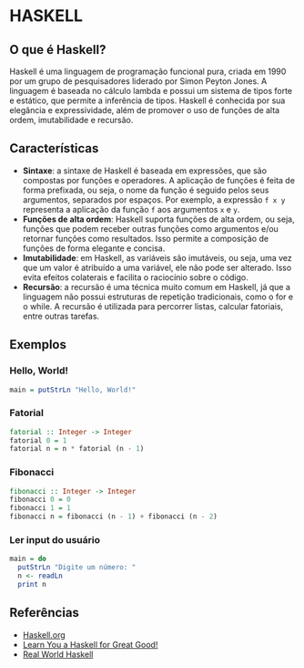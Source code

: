 # HASKELL

## O que é Haskell?

Haskell é uma linguagem de programação funcional pura, criada em 1990 por um grupo de pesquisadores liderado por Simon Peyton Jones. A linguagem é baseada no cálculo lambda e possui um sistema de tipos forte e estático, que permite a inferência de tipos. Haskell é conhecida por sua elegância e expressividade, além de promover o uso de funções de alta ordem, imutabilidade e recursão.

## Características

- **Sintaxe**: a sintaxe de Haskell é baseada em expressões, que são compostas por funções e operadores. A aplicação de funções é feita de forma prefixada, ou seja, o nome da função é seguido pelos seus argumentos, separados por espaços. Por exemplo, a expressão `f x y` representa a aplicação da função `f` aos argumentos `x` e `y`.
- **Funções de alta ordem**: Haskell suporta funções de alta ordem, ou seja, funções que podem receber outras funções como argumentos e/ou retornar funções como resultados. Isso permite a composição de funções de forma elegante e concisa.
- **Imutabilidade**: em Haskell, as variáveis são imutáveis, ou seja, uma vez que um valor é atribuído a uma variável, ele não pode ser alterado. Isso evita efeitos colaterais e facilita o raciocínio sobre o código.
- **Recursão**: a recursão é uma técnica muito comum em Haskell, já que a linguagem não possui estruturas de repetição tradicionais, como o for e o while. A recursão é utilizada para percorrer listas, calcular fatoriais, entre outras tarefas.

## Exemplos

### Hello, World!

```haskell
main = putStrLn "Hello, World!"
```

### Fatorial

```haskell
fatorial :: Integer -> Integer
fatorial 0 = 1
fatorial n = n * fatorial (n - 1)
```

### Fibonacci

```haskell
fibonacci :: Integer -> Integer
fibonacci 0 = 0
fibonacci 1 = 1
fibonacci n = fibonacci (n - 1) + fibonacci (n - 2)
```

### Ler input do usuário

```haskell
main = do
  putStrLn "Digite um número: "
  n <- readLn
  print n
```

## Referências

- [Haskell.org](https://www.haskell.org/)
- [Learn You a Haskell for Great Good!](https://learnyouahaskell.com/chapters)
- [Real World Haskell](http://book.realworldhaskell.org/)
